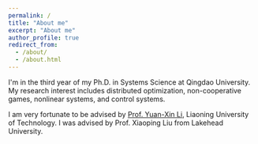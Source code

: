 ```yaml
---
permalink: /
title: "About me"
excerpt: "About me"
author_profile: true
redirect_from: 
  - /about/
  - /about.html
---
```


I'm in the third year of my Ph.D. in Systems Science at Qingdao University. My research interest includes distributed optimization, non-cooperative games, nonlinear systems, and control systems.

I am very fortunate to be advised by [Prof. Yuan-Xin Li](https://lxy.lnut.edu.cn/info/14155/184414.htm), Liaoning University of Technology. I was advised by Prof. Xiaoping Liu from Lakehead University.
